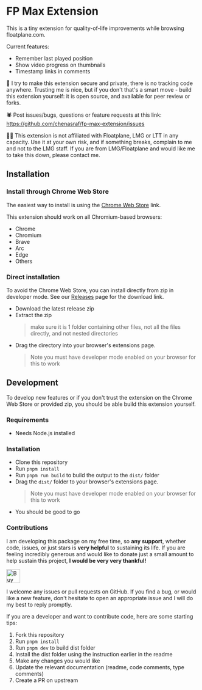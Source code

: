 # FP Max Extension

This is a tiny extension for quality-of-life improvements while browsing floatplane.com.

Current features:

- Remember last played position
- Show video progress on thumbnails
- Timestamp links in comments

🔐 I try to make this extension secure and private, there is no tracking code anywhere. Trusting me
is nice, but if you don't that's a smart move - build this extension yourself: it is open source,
and available for peer review or forks.

🕷 Post issues/bugs, questions or feature requests at this link:
<https://github.com/chenasraf/fp-max-extension/issues>

👨‍⚖️ This extension is not affiliated with Floatplane, LMG or LTT in any capacity. Use it at your own
risk, and if something breaks, complain to me and not to the LMG staff. If you are from
LMG/Floatplane and would like me to take this down, please contact me.

## Installation

### Install through Chrome Web Store

The easiest way to install is using the
[Chrome Web Store](https://chrome.google.com/webstore/detail/fp-max/bpneojingmonahfcbnojghpnnllngamc?hl=en&authuser=0)
link.

This extension should work on all Chromium-based browsers:

- Chrome
- Chromium
- Brave
- Arc
- Edge
- Others

### Direct installation

To avoid the Chrome Web Store, you can install directly from zip in developer mode. See our
[Releases](https://github.com/chenasraf/fp-max-extension/releases/latest) page for the download
link.

- Download the latest release zip
- Extract the zip
  > make sure it is 1 folder containing other files, not all the files directly, and not nested
  > directories
- Drag the directory into your browser's extensions page.
  > Note you must have developer mode enabled on your browser for this to work

## Development

To develop new features or if you don't trust the extension on the Chrome Web Store or provided zip,
you should be able build this extension yourself.

### Requirements

- Needs Node.js installed

### Installation

- Clone this repository
- Run `pnpm install`
- Run `pnpm run build` to build the output to the `dist/` folder
- Drag the `dist/` folder to your browser's extensions page.
  > Note you must have developer mode enabled on your browser for this to work
- You should be good to go

### Contributions

I am developing this package on my free time, so **any support**, whether code, issues, or just
stars is **very helpful** to sustaining its life. If you are feeling incredibly generous and would
like to donate just a small amount to help sustain this project, **I would be very very thankful!**

<a href='https://ko-fi.com/casraf' target='_blank'>
  <img height='36' style='border:0px;height:36px;'
    src='https://cdn.ko-fi.com/cdn/kofi1.png?v=3'
    alt='Buy Me a Coffee at ko-fi.com' />
</a>

I welcome any issues or pull requests on GitHub. If you find a bug, or would like a new feature,
don't hesitate to open an appropriate issue and I will do my best to reply promptly.

If you are a developer and want to contribute code, here are some starting tips:

1. Fork this repository
2. Run `pnpm install`
3. Run `pnpm dev` to build dist folder
4. Install the dist folder using the instruction earlier in the readme
5. Make any changes you would like
6. Update the relevant documentation (readme, code comments, type comments)
7. Create a PR on upstream
